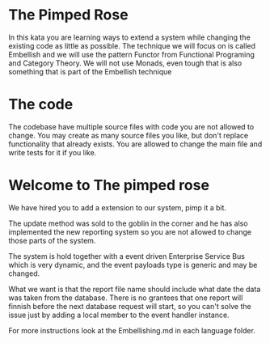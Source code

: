 # The Pimped Rose

In this kata you are learning ways to extend a system while changing the existing
code as little as possible. The technique we will focus on is called Embellish and
we will use the pattern Functor from Functional Programing and
Category Theory. We will not use Monads, even tough that is also something that
is part of the Embellish technique

# The code

The codebase have multiple source files with code you are not allowed to change.
You may create as many source files you like, but don't replace functionality 
that already exists. You are allowed to change the main file and write tests
for it if you like.

# Welcome to The pimped rose

We have hired you to add a extension to our system, pimp it a bit.

The update method was sold to the goblin in the corner and he has also
implemented the new reporting system so you are not allowed to change those 
parts of the system.

The system is hold together with a event driven Enterprise Service Bus which is
very dynamic, and the event payloads type is generic and may be changed.

What we want is that the report file name should include what date the data was
taken from the database. There is no grantees that one report will finnish
before the next database request will start, so you can't solve the issue just by
adding a local member to the event handler instance.


For more instructions look at the Embellishing.md in each language folder.
